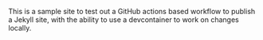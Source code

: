 This is a sample site to test out a GitHub actions based workflow to publish a Jekyll site, with the ability to use a devcontainer to work on changes locally. 


